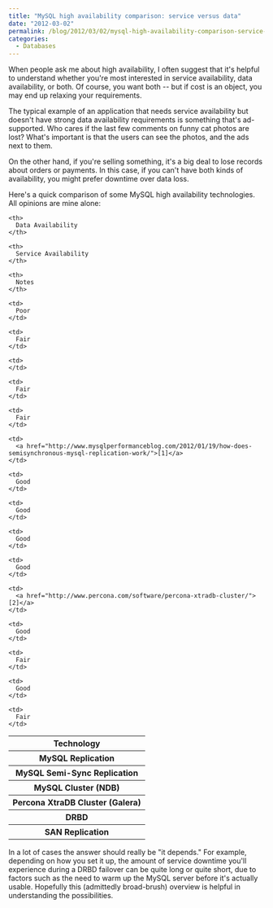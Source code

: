 ```yaml
---
title: "MySQL high availability comparison: service versus data"
date: "2012-03-02"
permalink: /blog/2012/03/02/mysql-high-availability-comparison-service-versus-data/
categories:
  - Databases
---
```

When people ask me about high availability, I often suggest that it's helpful to understand whether you're most interested in service availability, data availability, or both. Of course, you want both -- but if cost is an object, you may end up relaxing your requirements.

The typical example of an application that needs service availability but doesn't have strong data availability requirements is something that's ad-supported. Who cares if the last few comments on funny cat photos are lost? What's important is that the users can see the photos, and the ads next to them.

On the other hand, if you're selling something, it's a big deal to lose records about orders or payments. In this case, if you can't have both kinds of availability, you might prefer downtime over data loss.

Here's a quick comparison of some MySQL high availability technologies. All opinions are mine alone:

<table>
  <tr>
    <th>
      Technology
    </th>
    
    <th>
      Data Availability
    </th>
    
    <th>
      Service Availability
    </th>
    
    <th>
      Notes
    </th>
  </tr>
  
  <tr>
    <th>
      MySQL Replication
    </th>
    
    <td>
      Poor
    </td>
    
    <td>
      Fair
    </td>
    
    <td>
    </td>
  </tr>
  
  <tr>
    <th>
      MySQL Semi-Sync Replication
    </th>
    
    <td>
      Fair
    </td>
    
    <td>
      Fair
    </td>
    
    <td>
      <a href="http://www.mysqlperformanceblog.com/2012/01/19/how-does-semisynchronous-mysql-replication-work/">[1]</a>
    </td>
  </tr>
  
  <tr>
    <th>
      MySQL Cluster (NDB)
    </th>
    
    <td>
      Good
    </td>
    
    <td>
      Good
    </td>
  </tr>
  
  <tr>
    <th>
      Percona XtraDB Cluster (Galera)
    </th>
    
    <td>
      Good
    </td>
    
    <td>
      Good
    </td>
    
    <td>
      <a href="http://www.percona.com/software/percona-xtradb-cluster/">[2]</a>
    </td>
  </tr>
  
  <tr>
    <th>
      DRBD
    </th>
    
    <td>
      Good
    </td>
    
    <td>
      Fair
    </td>
  </tr>
  
  <tr>
    <th>
      SAN Replication
    </th>
    
    <td>
      Good
    </td>
    
    <td>
      Fair
    </td>
  </tr>
</table>

In a lot of cases the answer should really be "it depends." For example, depending on how you set it up, the amount of service downtime you'll experience during a DRBD failover can be quite long or quite short, due to factors such as the need to warm up the MySQL server before it's actually usable. Hopefully this (admittedly broad-brush) overview is helpful in understanding the possibilities.
